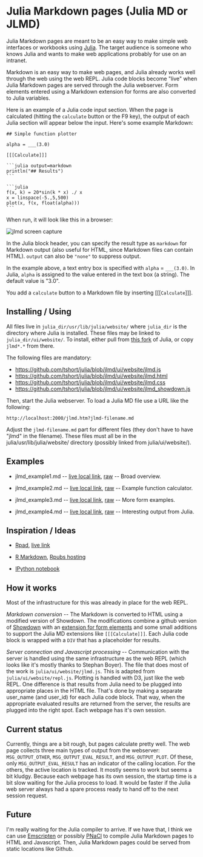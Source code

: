 
# Julia Markdown pages (Julia MD or JLMD)

Julia Markdown pages are meant to be an easy way to make simple web
interfaces or workbooks using [Julia](http://www.julialang.org).
The target audience is someone who knows Julia and wants to make web
applications probably for use on an intranet.

Markdown is an easy way to make web pages, and Julia already works
well through the web using the web REPL. Julia code blocks become
"live" when Julia Markdown pages are served through the Julia
webserver. Form elements entered using a Markdown extension for forms
are also converted to Julia variables.

Here is an example of a Julia code input section. When the page is
calculated (hitting the `calculate` button or the F9 key), the output
of each Julia section will appear below the input. Here's some example
Markdown:

    ## Simple function plotter
    
    alpha = ___(3.0) 
    
    [[[Calculate]]]
    
    ```julia output=markdown 
    println("## Results")
    ```
    
    ```julia
    f(x, k) = 20*sin(k * x) ./ x
    x = linspace(-5.,5,500)
    plot(x, f(x, float(alpha)))
    ```

When run, it will look like this in a browser:

![jlmd screen capture](https://raw.github.com/tshort/julia/jlmd/ui/website/jlmd_screenshot.png)

In the Julia block header, you can specify the result type as
`markdown` for Markdown output (also useful for HTML, since Markdown
files can contain HTML). `output` can also be `"none"` to suppress
output. 

In the example above, a text entry box is specified with `alpha` =
`___(3.0)`. In Julia, `alpha` is assigned to the value entered in the
text box (a string). The default value is "3.0".

You add a `calculate` button to a Markdown file by inserting
[[[`Calculate`]]].


## Installing / Using

All files live in `julia_dir/usr/lib/julia/website/` where `julia_dir`
is the directory where Julia is installed. These files may be linked
to `julia_dir/ui/website/`. To install, either pull from
[this fork](https://github.com/tshort/julia/tree/jlmd/ui/website/) of
Julia, or copy `jlmd*.*` from there.

The following files are mandatory:

* https://github.com/tshort/julia/blob/jlmd/ui/website/jlmd.js
* https://github.com/tshort/julia/blob/jlmd/ui/website/jlmd.html
* https://github.com/tshort/julia/blob/jlmd/ui/website/jlmd.css
* https://github.com/tshort/julia/blob/jlmd/ui/website/jlmd_showdown.js

Then, start the Julia webserver. To load a Julia MD file use a URL
like the following:

    http://localhost:2000/jlmd.htm?jlmd-filename.md

Adjust the `jlmd-filename.md` part for different files (they don't
have to have "jlmd" in the filename). These files must all be in the
julia/usr/lib/julia/website/ directory (possibly linked from
julia/ui/website/).


## Examples

* jlmd_example1.md --
  [live local link](http://localhost:2000/jlmd.htm?jlmd_example1.md), [raw](https://raw.github.com/tshort/julia/jlmd/ui/website/jlmd_example1.md)
  -- Broad overview.

* jlmd_example2.md --
  [live local link](http://localhost:2000/jlmd.htm?jlmd_example2.md), [raw](https://raw.github.com/tshort/julia/jlmd/ui/website/jlmd_example2.md)
  -- Example function calculator. 

* jlmd_example3.md --
  [live local link](http://localhost:2000/jlmd.htm?jlmd_example3.md), [raw](https://raw.github.com/tshort/julia/jlmd/ui/website/jlmd_example3.md)
  -- More form examples. 

* jlmd_example4.md --
  [live local link](http://localhost:2000/jlmd.htm?jlmd_example4.md), [raw](https://raw.github.com/tshort/julia/jlmd/ui/website/jlmd_example4.md)
  -- Interesting output from Julia.


## Inspiration / Ideas

* [Rpad](http://cran.r-project.org/web/packages/Rpad/index.html), [live link](http://144.58.243.47/Rpad/)

* [R Markdown](http://rstudio.org/docs/authoring/using_markdown),
  [Rpubs hosting](http://rpubs.com/)

* [IPython notebook](http://ipython.org/ipython-doc/dev/interactive/htmlnotebook.html)


## How it works

Most of the infrastructure for this was already in place for the web
REPL. 

*Markdown conversion* -- The Markdown is converted to HTML using a
modified version of Showdown. The modifications combine a github
version of [Showdown](https://github.com/coreyti/showdown/) with an
[extension for form elements](https://github.com/brikis98/wmd) and
some small additions to support the Julia MD extensions like
`[[[Calculate]]]`. Each Julia code block is wrapped with a `DIV` that
has a placeholder for results. 

*Server connection and Javascript processing* -- Communication with
the server is handled using the same infrastructure as the web REPL
(which looks like it's mostly thanks to Stephan Boyer). The file that
does most of the work is `julia/ui/website/jlmd.js`. This is adapted
from `julia/ui/website/repl.js`. Plotting is handled with D3, just
like the web REPL. One difference is that results from Julia need to
be plugged into appropriate places in the HTML file. That's done by
making a separate user\_name (and user\_id) for each Julia code block.
That way, when the appropriate evaluated results are returned from the
server, the results are plugged into the right spot. Each webpage has
it's own session. 

## Current status

Currently, things are a bit rough, but pages calculate pretty well.
The web page collects three main types of output from the webserver:
`MSG_OUTPUT_OTHER`, `MSG_OUTPUT_EVAL_RESULT`, and `MSG_OUTPUT_PLOT`.
Of these, only `MSG_OUTPUT_EVAL_RESULT` has an indicator of the
calling location. For the others, the active location is tracked. It
mostly seems to work but seems a bit kludgy. Because each webpage has
its own session, the startup time is a bit slow waiting for the Julia
process to load. It would be faster if the Julia web server always had
a spare process ready to hand off to the next session request.

## Future

I'm really waiting for the Julia compiler to arrive. If we have that, I
think we can use
[Emscripten](https://github.com/kripken/emscripten/wiki) or possibly
[PNaCl](http://www.chromium.org/nativeclient/pnacl/building-and-testing-portable-native-client)
to compile Julia Markdown pages to HTML and Javascript. Then, Julia
Markdown pages could be served from static locations like Github. 


